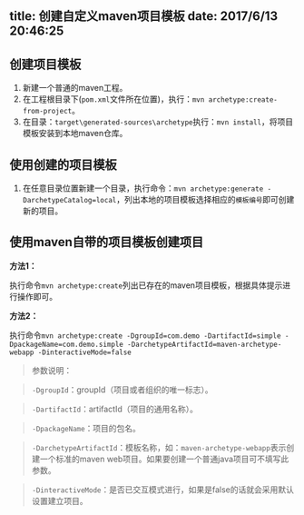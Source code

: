 title: 创建自定义maven项目模板
date: 2017/6/13 20:46:25
---

## 创建项目模板

1. 新建一个普通的maven工程。
2. 在工程根目录下(`pom.xml`文件所在位置)，执行：`mvn archetype:create-from-project`。
3. 在目录：`target\generated-sources\archetype`执行：`mvn install`，将项目模板安装到本地maven仓库。

## 使用创建的项目模板

1. 在任意目录位置新建一个目录，执行命令：`mvn archetype:generate -DarchetypeCatalog=local`，列出本地的项目模板选择相应的`模板编号`即可创建新的项目。

## 使用maven自带的项目模板创建项目

**方法1：**

执行命令`mvn archetype:create`列出已存在的maven项目模板，根据具体提示进行操作即可。

**方法2：**

执行命令`mvn archetype:create -DgroupId=com.demo -DartifactId=simple -DpackageName=com.demo.simple -DarchetypeArtifactId=maven-archetype-webapp -DinteractiveMode=false`

> 参数说明：

> `-DgroupId`：groupId（项目或者组织的唯一标志）。

> `-DartifactId`：artifactId（项目的通用名称）。

> `-DpackageName`：项目的包名。

> `-DarchetypeArtifactId`：模板名称，如：`maven-archetype-webapp`表示创建一个标准的maven web项目。如果要创建一个普通java项目可不填写此参数。

> `-DinteractiveMode`：是否已交互模式进行，如果是false的话就会采用默认设置建立项目。